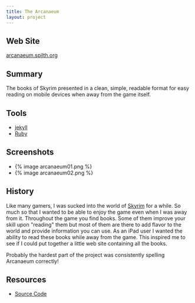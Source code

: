 ```yaml
---
title: The Arcanaeum
layout: project
---
```


## Web Site

[arcanaeum.spilth.org](http://arcanaeum.spilth.org/)

## Summary

The books of Skyrim presented in a clean, simple, readable format for easy reading on mobile devices when away from the game itself.

## Tools

- [jekyll](https://github.com/mojombo/jekyll)
- [Ruby](http://www.ruby-lang.org/)

## Screenshots

<ul class="thumbnails">
<li>{% image arcanaeum01.png %}</li>
<li>{% image arcanaeum02.png %}</li>
</ul>

## History

Like many gamers, I was sucked into the world of [Skyrim](http://www.elderscrolls.com/skyrim/) for a while. So much so that I wanted to be able to enjoy the game even when I was away from it. Throughout the game you find books. Some of them improve your skill upon "reading" them but most of them are there to add flavor to the world and provide information you can use. As an iPad user I wanted the ability to read these books while away from the game. This inspired me to see if I could put together a little web site containing all the books.

Probably the hardest part of the project was consistently spelling Arcanaeum correctly!

## Resources

* [Source Code](https://github.com/spilth/arcanaeum)


